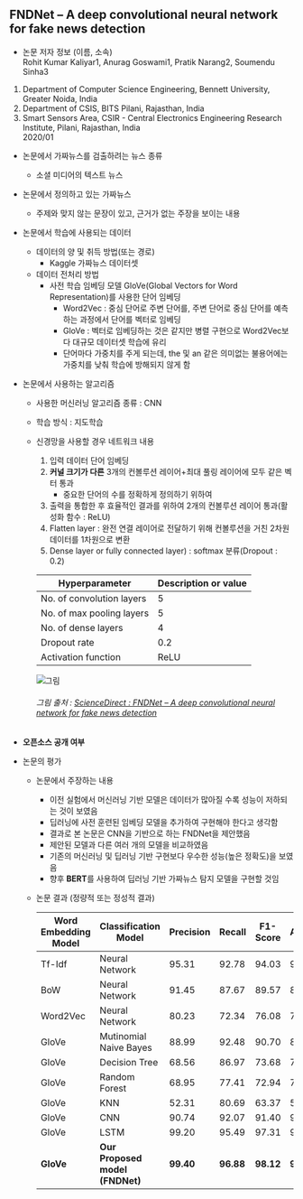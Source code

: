 ## FNDNet – A deep convolutional neural network for fake news detection

* 논문 저자 정보 (이름, 소속)   
Rohit Kumar Kaliyar1, Anurag Goswami1, Pratik Narang2, Soumendu Sinha3
1. Department of Computer Science Engineering, Bennett University, Greater Noida, India
2. Department of CSIS, BITS Pilani, Rajasthan, India
3. Smart Sensors Area, CSIR - Central Electronics Engineering Research Institute, Pilani, Rajasthan, India   
2020/01

* 논문에서 가짜뉴스를 검출하려는 뉴스 종류
  * 소셜 미디어의 텍스트 뉴스

* 논문에서 정의하고 있는 가짜뉴스
  * 주제와 맞지 않는 문장이 있고, 근거가 없는 주장을 보이는 내용

* 논문에서 학습에 사용되는 데이터
  - 데이터의 양 및 취득 방법(또는 경로)
    - Kaggle 가짜뉴스 데이터셋
  - 데이터 전처리 방법
    - 사전 학습 임베딩 모델 GloVe(Global Vectors for Word Representation)를 사용한 단어 임베딩
      - Word2Vec : 중심 단어로 주변 단어를, 주변 단어로 중심 단어를 예측하는 과정에서 단어를 벡터로 임베딩
      - GloVe : 벡터로 임베딩하는 것은 같지만 병렬 구현으로 Word2Vec보다 대규모 데이터셋 학습에 유리
      - 단어마다 가중치를 주게 되는데, the 및 an 같은 의미없는 불용어에는 가중치를 낮춰 학습에 방해되지 않게 함

* 논문에서 사용하는 알고리즘  
  - 사용한 머신러닝 알고리즘 종류 : CNN
  - 학습 방식 : 지도학습
  - 신경망을 사용할 경우 네트워크 내용  
    1. 입력 데이터 단어 임베딩
    2. **커널 크기가 다른** 3개의 컨볼루션 레이어+최대 풀링 레이어에 모두 같은 벡터 통과
        - 중요한 단어의 수를 정확하게 정의하기 위하여
    3. 출력을 통합한 후 효율적인 결과를 위하여 2개의 컨볼루션 레이어 통과(활성화 함수 : ReLU)
    4. Flatten layer : 완전 연결 레이어로 전달하기 위해 컨볼루션을 거친 2차원 데이터를 1차원으로 변환
    5. Dense layer or fully connected layer) : softmax 분류(Dropout : 0.2)

      |Hyperparameter|Description or value| 
      |---|---|
      |No. of convolution layers|5|
      |No. of max pooling layers|5|
      |No. of dense layers|4|
      |Dropout rate|0.2|
      |Activation function|ReLU|
      
     ![그림](https://ars.els-cdn.com/content/image/1-s2.0-S1389041720300085-gr2.jpg)   
     ###### 그림 출처 : [ScienceDirect : FNDNet – A deep convolutional neural network for fake news detection](https://www.sciencedirect.com/science/article/abs/pii/S1389041720300085)

* **오픈소스 공개 여부** 

* 논문의 평가
  - 논문에서 주장하는 내용
    - 이전 실험에서 머신러닝 기반 모델은 데이터가 많아질 수록 성능이 저하되는 것이 보였음 
    - 딥러닝에 사전 훈련된 임베딩 모델을 추가하여 구현해야 한다고 생각함
    - 결과로 본 논문은 CNN을 기반으로 하는 FNDNet을 제안했음
    - 제안된 모델과 다른 여러 개의 모델을 비교하였음
    - 기존의 머신러닝 및 딥러닝 기반 구현보다 우수한 성능(높은 정확도)을 보였음
    - 향후 **BERT**를 사용하여 딥러닝 기반 가짜뉴스 탐지 모델을 구현할 것임
  - 논문 결과 (정량적 또는 정성적 결과)

      |Word Embedding Model|Classification Model|Precision|Recall|F1-Score|Accuracy|
      |---|---|---|---|---|---|
      |Tf-Idf|Neural Network|95.31|92.78|94.03|94.31|
      |BoW|Neural Network|91.45|87.67|89.57|89.23|
      |Word2Vec|Neural Network|80.23|72.34|76.08|75.67|
      |GloVe|Mutinomial Naive Bayes|88.99|92.48|90.70|89.97|
      |GloVe|Decision Tree|68.56|86.97|73.68|73.65|
      |GloVe|Random Forest|68.95|77.41|72.94|71.34|
      |GloVe|KNN|52.31|80.69|63.37|53.75|
      |GloVe|CNN|90.74|92.07|91.40|91.50|
      |GloVe|LSTM|99.20|95.49|97.31|97.25|
      |**GloVe**|**Our Proposed model (FNDNet)**|**99.40**|**96.88**|**98.12**|**98.36**|
